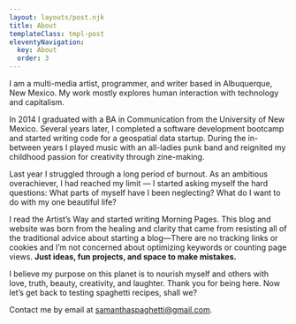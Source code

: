 ```yaml
---
layout: layouts/post.njk
title: About
templateClass: tmpl-post
eleventyNavigation:
  key: About
  order: 3
---
```


I am a multi-media artist, programmer, and writer based in Albuquerque, New Mexico. My work mostly explores human interaction with technology and capitalism.

In 2014 I graduated with a BA in Communication from the University of New Mexico. Several years later, I completed a software development bootcamp and started writing code for a geospatial data startup. During the in-between years I played music with an all-ladies punk band and reignited my childhood passion for creativity through zine-making.

Last year I struggled through a long period of burnout. As an ambitious overachiever, I had reached my limit — I started asking myself the hard questions: What parts of myself have I been neglecting? What do I want to do with my one beautiful life?

I read the Artist’s Way and started writing Morning Pages. This blog and website was born from the healing and clarity that came from resisting all of the traditional advice about starting a blog—There are no tracking links or cookies and I’m not concerned about optimizing keywords or counting page views. **Just ideas, fun projects, and space to make mistakes.**

I believe my purpose on this planet is to nourish myself and others with love, truth, beauty, creativity, and laughter. Thank you for being here. Now let’s get back to testing spaghetti recipes, shall we?

Contact me by email at [samanthaspaghetti@gmail.com](mailto:samanthaspaghetti@gmail.com).
